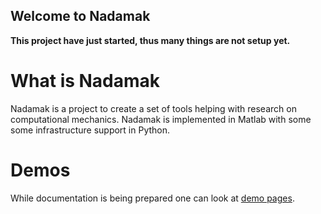 ## Welcome to Nadamak

**This project have just started, thus many things are not setup yet.**

# What is Nadamak

Nadamak is a project to create a set of tools helping with research on computational mechanics.
Nadamak is implemented in Matlab with some some infrastructure support in Python.

# Demos

While documentation is being prepared one can look at [demo pages](https://putanowr.githubio.com/projects/nadamak/demos/html/list_of_demos.html). 

